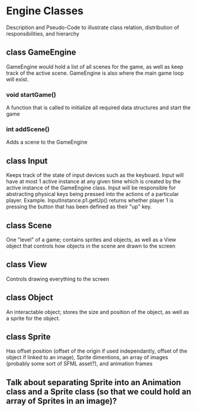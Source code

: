 # Engine Classes
Description and Pseudo-Code to illustrate class relation, distribution of responsibilities, and hierarchy

## class GameEngine
GameEngine would hold a list of all scenes for the game, as well as keep track of the active scene.
GameEngine is also where the main game loop will exist. 
### void startGame()
A function that is called to initialize all required data structures and start the game

### int addScene()
Adds a scene to the GameEngine

## class Input
Keeps track of the state of input devices such as the keyboard. Input will have at most 1 active instance at any given time which is created by the active instance of the GameEngine class. Input will be responsible for abstracting physical keys being pressed into the actions of a particular player.
Example. InputInstance.p1.getUp() returns whether player 1 is pressing the button that has been defined as their "up" key.

## class Scene
One "level" of a game; contains sprites and objects, as well as a View object that controls how objects in the scene are drawn to the screen

## class View
Controls drawing everything to the screen

## class Object
An interactable object; stores the size and position of the object, as well as a sprite for the object.

## class Sprite
Has offset position (offset of the origin if used independantly, offset of the object if linked to an image), Sprite dimentions, an array of images (probably some sort of SFML asset?), and animation frames

## Talk about separating Sprite into an Animation class and a Sprite class (so that we could hold an array of Sprites in an image)?
